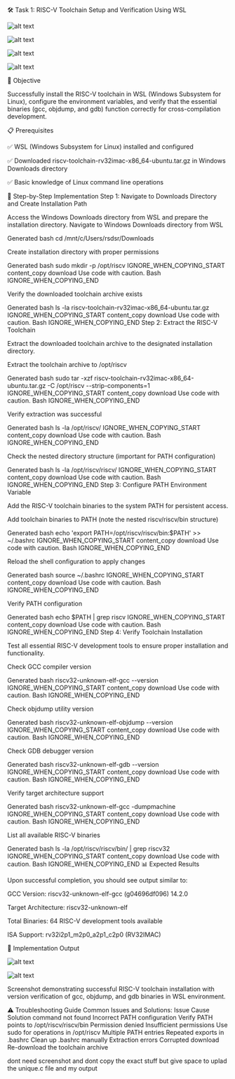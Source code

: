 🛠️ Task 1: RISC-V Toolchain Setup and Verification Using WSL

![alt text](https://img.shields.io/badge/Architecture-RISC--V-blue.svg)


![alt text](https://img.shields.io/badge/Toolchain-RISC--V%20GCC-blueviolet.svg)


![alt text](https://img.shields.io/badge/Platform-WSL-orange.svg)


![alt text](https://img.shields.io/badge/Status-✅%20Complete-success.svg)

🎯 Objective

Successfully install the RISC-V toolchain in WSL (Windows Subsystem for Linux), configure the environment variables, and verify that the essential binaries (gcc, objdump, and gdb) function correctly for cross-compilation development.

📋 Prerequisites

✅ WSL (Windows Subsystem for Linux) installed and configured

✅ Downloaded riscv-toolchain-rv32imac-x86_64-ubuntu.tar.gz in Windows Downloads directory

✅ Basic knowledge of Linux command line operations

🚀 Step-by-Step Implementation
Step 1: Navigate to Downloads Directory and Create Installation Path

Access the Windows Downloads directory from WSL and prepare the installation directory.
Navigate to Windows Downloads directory from WSL

Generated bash
cd /mnt/c/Users/rsdsr/Downloads


Create installation directory with proper permissions

Generated bash
sudo mkdir -p /opt/riscv
IGNORE_WHEN_COPYING_START
content_copy
download
Use code with caution.
Bash
IGNORE_WHEN_COPYING_END

Verify the downloaded toolchain archive exists

Generated bash
ls -la riscv-toolchain-rv32imac-x86_64-ubuntu.tar.gz
IGNORE_WHEN_COPYING_START
content_copy
download
Use code with caution.
Bash
IGNORE_WHEN_COPYING_END
Step 2: Extract the RISC-V Toolchain

Extract the downloaded toolchain archive to the designated installation directory.

Extract the toolchain archive to /opt/riscv

Generated bash
sudo tar -xzf riscv-toolchain-rv32imac-x86_64-ubuntu.tar.gz -C /opt/riscv --strip-components=1
IGNORE_WHEN_COPYING_START
content_copy
download
Use code with caution.
Bash
IGNORE_WHEN_COPYING_END

Verify extraction was successful

Generated bash
ls -la /opt/riscv/
IGNORE_WHEN_COPYING_START
content_copy
download
Use code with caution.
Bash
IGNORE_WHEN_COPYING_END

Check the nested directory structure (important for PATH configuration)

Generated bash
ls -la /opt/riscv/riscv/
IGNORE_WHEN_COPYING_START
content_copy
download
Use code with caution.
Bash
IGNORE_WHEN_COPYING_END
Step 3: Configure PATH Environment Variable

Add the RISC-V toolchain binaries to the system PATH for persistent access.

Add toolchain binaries to PATH (note the nested riscv/riscv/bin structure)

Generated bash
echo 'export PATH=/opt/riscv/riscv/bin:$PATH' >> ~/.bashrc
IGNORE_WHEN_COPYING_START
content_copy
download
Use code with caution.
Bash
IGNORE_WHEN_COPYING_END

Reload the shell configuration to apply changes

Generated bash
source ~/.bashrc
IGNORE_WHEN_COPYING_START
content_copy
download
Use code with caution.
Bash
IGNORE_WHEN_COPYING_END

Verify PATH configuration

Generated bash
echo $PATH | grep riscv
IGNORE_WHEN_COPYING_START
content_copy
download
Use code with caution.
Bash
IGNORE_WHEN_COPYING_END
Step 4: Verify Toolchain Installation

Test all essential RISC-V development tools to ensure proper installation and functionality.

Check GCC compiler version

Generated bash
riscv32-unknown-elf-gcc --version
IGNORE_WHEN_COPYING_START
content_copy
download
Use code with caution.
Bash
IGNORE_WHEN_COPYING_END

Check objdump utility version

Generated bash
riscv32-unknown-elf-objdump --version
IGNORE_WHEN_COPYING_START
content_copy
download
Use code with caution.
Bash
IGNORE_WHEN_COPYING_END

Check GDB debugger version

Generated bash
riscv32-unknown-elf-gdb --version
IGNORE_WHEN_COPYING_START
content_copy
download
Use code with caution.
Bash
IGNORE_WHEN_COPYING_END

Verify target architecture support

Generated bash
riscv32-unknown-elf-gcc -dumpmachine
IGNORE_WHEN_COPYING_START
content_copy
download
Use code with caution.
Bash
IGNORE_WHEN_COPYING_END

List all available RISC-V binaries

Generated bash
ls -la /opt/riscv/riscv/bin/ | grep riscv32
IGNORE_WHEN_COPYING_START
content_copy
download
Use code with caution.
Bash
IGNORE_WHEN_COPYING_END
📊 Expected Results

Upon successful completion, you should see output similar to:

GCC Version: riscv32-unknown-elf-gcc (g04696df096) 14.2.0

Target Architecture: riscv32-unknown-elf

Total Binaries: 64 RISC-V development tools available

ISA Support: rv32i2p1_m2p0_a2p1_c2p0 (RV32IMAC)

📸 Implementation Output

![alt text](https://github.com/user-attachments/assets/7c5734d8-ea76-4e30-9940-532910074e1a)


![alt text](https://github.com/user-attachments/assets/f69d6fdc-2d29-4c3f-8b94-d961fd39b9b7)

Screenshot demonstrating successful RISC-V toolchain installation with version verification of gcc, objdump, and gdb binaries in WSL environment.

⚠️ Troubleshooting Guide
Common Issues and Solutions:
Issue	Cause	Solution
command not found	Incorrect PATH configuration	Verify PATH points to /opt/riscv/riscv/bin
Permission denied	Insufficient permissions	Use sudo for operations in /opt/riscv
Multiple PATH entries	Repeated exports in .bashrc	Clean up .bashrc manually
Extraction errors	Corrupted download	Re-download the toolchain archive

dont need screenshot and dont copy the exact stuff
but give space to uplad the unique.c file and my output
